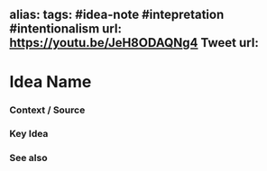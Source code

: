 alias: 
tags: #idea-note #intepretation #intentionalism
url: https://youtu.be/JeH8ODAQNg4
Tweet url: 
---
# Idea Name

### Context / Source


### Key Idea


### See also
